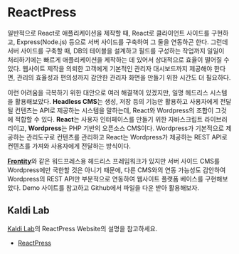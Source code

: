 # ReactPress

<p>일반적으로 React로 애플리케이션을 제작할 때, React로 클라이언트 사이드를 구현하고, Express(Node.js) 등으로 서버 사이드를 구축하여 그 둘을 연동하곤 한다. 그런데 서버 사이드를 구축할 때, DB의 테이블을 설계하고 필드를 구성하는 작업까지 일일이 처리하기에는 빠르게 애플리케이션을 제작하는 데 있어서 상대적으로 효율이 떨어질 수 있다. 웹사이트 제작을 의뢰한 고객에게 기본적인 관리자 대시보드까지 제공해야 한다면, 관리의 효율성과 편의성까지 감안한 관리자 화면을 만들기 위한 시간도 더 필요하다.</p>
<p>이런 어려움을 극복하기 위한 대안으로 여러 해결책이 있겠지만, 일명 헤드리스 시스템을 활용해보았다. <strong>Headless CMS</strong>는 생성, 저장 등의 기능만 활용하고 사용자에게 전달될 컨텐츠는 API로 제공하는 시스템을 말하는데, React와 Wordpress의 조합이 그것에 적합할 수 있다. <strong>React</strong>는 사용자 인터페이스를 만들기 위한 자바스크립트 라이브러리이고, <strong>Wordpress</strong>는 PHP 기반의 오픈소스 CMS이다. Wordpress가 기본적으로 제공하는 관리도구로 컨텐츠를 관리하고 React는 Wordpress가 제공하는 REST API로 컨텐츠를 가져와 사용자에게 전달하는 방식이다.</p>
<p><a href="https://frontity.org/" target="_blank"><b>Frontity</b></a>와 같은 워드프레스용 헤드리스 프레임워크가 있지만 서버 사이드 CMS를 Wordpress에만 국한할 것은 아니기 때문에, 다른 CMS와의 연동 가능성도 감안하여 Wordpress의 REST API만 부분적으로 연동하여 웹사이트 플랫폼 베이스를 구현해보았다. Demo 사이트를 참고하고 Github에서 파일을 다운 받아 활용해보자.</p>

## Kaldi Lab

[Kaldi Lab](http://kaldilab.com/)의 ReactPress Website의 설명을 참고하세요.

- [ReactPress](http://kaldilab.com/wp/reactpress/)